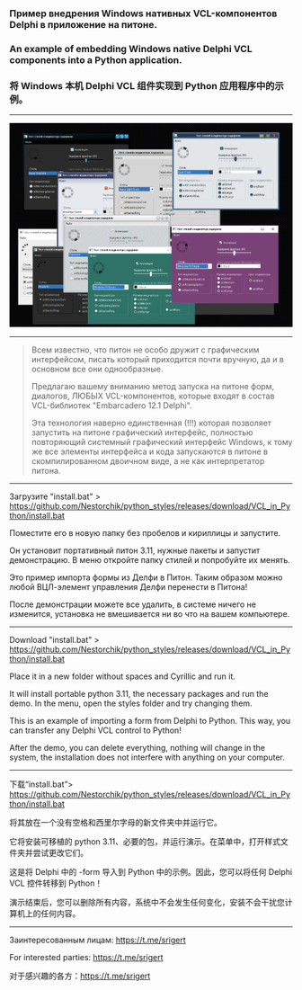 ### Пример внедрения Windows нативных VCL-компонентов Delphi в приложение  на питоне.
### An example of embedding Windows native Delphi VCL components into a Python application.
### 将 Windows 本机 Delphi VCL 组件实现到 Python 应用程序中的示例。
---

<p align="center">
  <img src="img/photo.png">
</p>

---
> Всем известно, что питон не особо дружит с графическим интерфейсом, писать который приходится почти вручную, да и в основном все они однообразные.
>
> Предлагаю вашему вниманию метод запуска на питоне форм, диалогов, ЛЮБЫХ VCL-компонентов, которые входят в состав VCL-библиотек "Embarcadero 12.1 Delphi". 
> 
> Эта технология наверно единственная (!!!) которая позволяет запустить на питоне графический интерфейс, полностью повторяющий системный графический интерфейс Windows, к тому же все элементы интерфейса и кода запускаются в питоне в скомпилированном двоичном виде, а не как интерпретатор питона. 
---
Загрузите "install.bat" > https://github.com/Nestorchik/python_styles/releases/download/VCL_in_Python/install.bat

Поместите его в новую папку без пробелов и кириллицы и запустите.

Он установит портативный питон 3.11, нужные пакеты и запустит демонстрацию. В меню откройте папку стилей и попробуйте их менять.

Это пример импорта формы из Делфи в Питон. Таким образом можно любой ВЦЛ-элемент управления Делфи перенести в Питона!

После демонстрации можете все удалить, в системе ничего не изменится, установка не вмешивается ни во что на вашем компьютере.

---

Download "install.bat" > https://github.com/Nestorchik/python_styles/releases/download/VCL_in_Python/install.bat

Place it in a new folder without spaces and Cyrillic and run it.

It will install portable python 3.11, the necessary packages and run the demo. In the menu, open the styles folder and try changing them.

This is an example of importing a form from Delphi to Python. This way, you can transfer any Delphi VCL control to Python!

After the demo, you can delete everything, nothing will change in the system, the installation does not interfere with anything on your computer.

---

下载“install.bat”> https://github.com/Nestorchik/python_styles/releases/download/VCL_in_Python/install.bat

将其放在一个没有空格和西里尔字母的新文件夹中并运行它。

它将安装可移植的 python 3.11、必要的包，并运行演示。在菜单中，打开样式文件夹并尝试更改它们。

这是将 Delphi 中的 -form 导入到 Python 中的示例。因此，您可以将任何 Delphi VCL 控件转移到 Python！

演示结束后，您可以删除所有内容，系统中不会发生任何变化，安装不会干扰您计算机上的任何内容。

---
Заинтересованным лицам: https://t.me/srigert

For interested parties: https://t.me/srigert

对于感兴趣的各方：https://t.me/srigert

